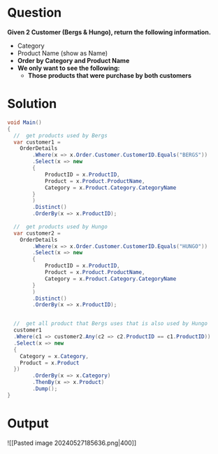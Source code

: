 ```table-of-contents
```
# Question 
**Given 2 Customer (Bergs & Hungo), return the following information.**

- Category
- Product Name (show as Name)
- **Order by Category and Product Name**
- **We only want to see the following:**
    - **Those products that were purchase by both customers**

# Solution
```cs
void Main()
{
  //  get products used by Bergs
  var customer1 =
  	OrderDetails
  		.Where(x => x.Order.Customer.CustomerID.Equals("BERGS"))
  		.Select(x => new
  		{
  			ProductID = x.ProductID,
  			Product = x.Product.ProductName,
  			Category = x.Product.Category.CategoryName
  		}
  		)
  		.Distinct()
  		.OrderBy(x => x.ProductID);
  
  //  get products used by Hungo
  var customer2 =
  	OrderDetails
  		.Where(x => x.Order.Customer.CustomerID.Equals("HUNGO"))
  		.Select(x => new
  		{
  			ProductID = x.ProductID,
  			Product = x.Product.ProductName,
  			Category = x.Product.Category.CategoryName
  		}
  		)
  		.Distinct()
  		.OrderBy(x => x.ProductID);


  //  get all product that Bergs uses that is also used by Hungo
  customer1
  .Where(c1 => customer2.Any(c2 => c2.ProductID == c1.ProductID))
  .Select(x => new
  {
  	Category = x.Category,
  	Product = x.Product
  })
  		.OrderBy(x => x.Category)
  		.ThenBy(x => x.Product)
  		.Dump();
}
```

# Output
![[Pasted image 20240527185636.png|400]]